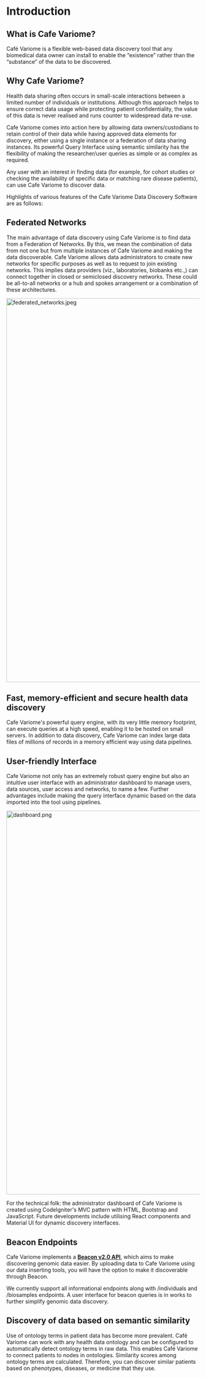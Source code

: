 # Introduction

## What is Cafe Variome?

Café Variome is a flexible web-based data discovery tool that any biomedical data owner can install to enable the “existence” rather than the “substance” of the data to be discovered.

## Why Cafe Variome?

Health data sharing often occurs in small-scale interactions between a limited number of individuals or institutions. Although this approach helps to ensure correct data usage while protecting patient confidentiality, the value of this data is never realised and runs counter to widespread data re-use.

Cafe Variome comes into action here by allowing data owners/custodians to retain control of their data while having approved data elements for discovery, either using a single instance or a federation of data sharing instances. Its powerful Query Interface using semantic similarity has the flexibility of making the researcher/user queries as simple or as complex as required.

Any user with an interest in finding data (for example, for cohort studies or checking the availability of specific data or matching rare disease patients), can use Cafe Variome to discover data.

Highlights of various features of the Cafe Variome Data Discovery Software are as follows:

## Federated Networks

The main advantage of data discovery using Cafe Variome is to find data from a Federation of Networks. By this, we mean the combination of data from not one but from multiple instances of Cafe Variome and making the data discoverable. Cafe Variome allows data administrators to create new networks for specific purposes as well as to request to join existing networks. This implies data providers (viz., laboratories, biobanks etc.,) can connect together in closed or semiclosed discovery networks. These could be all-to-all networks or a hub and spokes arrangement or a combination of these architectures.

<img alt="federated_networks.jpeg" title="Federated Networks" height="1000" src="federated_network.jpeg" width="1000"/>

## Fast, memory-efficient and secure health data discovery

Cafe Variome's powerful query engine, with its very little memory footprint, can execute queries at a high speed, enabling it to be hosted on small servers. In addition to data discovery, Cafe Variome can index large data files of millions of records in a memory efficient way using data pipelines.

## User-friendly Interface

Cafe Variome not only has an extremely robust query engine but also an intuitive user interface with an administrator dashboard to manage users, data sources, user access and networks, to name a few. Further advantages include making the query interface dynamic based on the data imported into the tool using pipelines.

<img alt="dashboard.png" height="1000" src="dashboard.png" title="Dashboard" width="1000"/>

For the technical folk: the administrator dashboard of Cafe Variome is created using CodeIgniter's MVC pattern with HTML, Bootstrap and JavaScript. Future developments include utilising React components and Material UI for dynamic discovery interfaces.

## Beacon Endpoints

Cafe Variome implements a **[Beacon v2.0 API](http://docs.genomebeacons.org/)**, which aims to make discovering genomic data easier. By uploading data to Cafe Variome using our data inserting tools, you will have the option to make it discoverable through Beacon.

We currently support all informational endpoints along with /individuals and /biosamples endpoints. A user interface for beacon queries is in works to further simplify genomic data discovery.

## Discovery of data based on semantic similarity

Use of ontology terms in patient data has become more prevalent. Café Variome can work with any health data ontology and can be configured to automatically detect ontology terms in raw data. This enables Café Variome to connect patients to nodes in ontologies. Similarity scores among ontology terms are calculated. Therefore, you can discover similar patients based on phenotypes, diseases, or medicine that they use.

